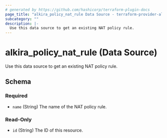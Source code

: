 ```yaml
---
# generated by https://github.com/hashicorp/terraform-plugin-docs
page_title: "alkira_policy_nat_rule Data Source - terraform-provider-alkira"
subcategory: ""
description: |-
  Use this data source to get an existing NAT policy rule.
---
```


# alkira_policy_nat_rule (Data Source)

Use this data source to get an existing NAT policy rule.



<!-- schema generated by tfplugindocs -->
## Schema

### Required

- `name` (String) The name of the NAT policy rule.

### Read-Only

- `id` (String) The ID of this resource.
